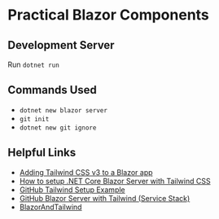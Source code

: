 # Practical Blazor Components

## Development Server

Run `dotnet run`

## Commands Used

- `dotnet new blazor server`
- `git init`
- `dotnet new git ignore`

## Helpful Links

- [Adding Tailwind CSS v3 to a Blazor app](https://chrissainty.com/adding-tailwind-css-v3-to-a-blazor-app/)
- [How to setup .NET Core Blazor Server with Tailwind CSS](https://dev.to/gavi/how-to-setup-net-core-blazor-server-with-tailwind-css-57gn)
- [GitHub Tailwind Setup Example](https://gist.github.com/arkada38/74d2787b2fa092a723ba6892cc3b2ed1)
- [GitHub Blazor Server with Tailwind (Service Stack) ](https://github.com/NetCoreTemplates/blazor-server)
- [BlazorAndTailwind](https://github.com/tesar-tech/BlazorAndTailwind)
